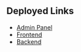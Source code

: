 ## Deployed Links

- [Admin Panel](https://ayurvedic-clinic-admin.onrender.com)
- [Frontend](https://ayurvedic-clinic-frontend.onrender.com)
- [Backend](https://ayurvedic-clinic-backend.onrender.com)
